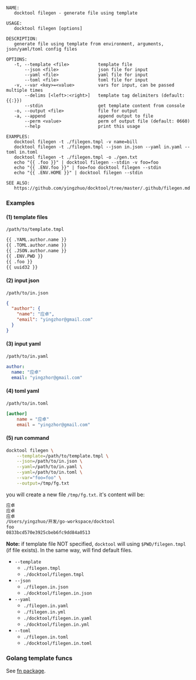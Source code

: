 
```
NAME:
   docktool filegen - generate file using template

USAGE:
   docktool filegen [options]

DESCRIPTION:
   generate file using template from environment, arguments, json/yaml/toml config files

OPTIONS:
   -t, --template <file>           template file
       --json <file>               json file for input
       --yaml <file>               yaml file for input
       --toml <file>               toml file for input
   -v, --var <key>=<value>         vars for input, can be passed multiple times
       --delims [<left>:<right>]   template tag delimiters (default: {{:}})
       --stdin                     get template content from console
   -o, --output <file>             file for output
   -a, --append                    append output to file
       --perm <value>              perm of output file (default: 0660)
       --help                      print this usage

EXAMPLES:
   docktool filegen -t ./filegen.tmpl -v name=bill
   docktool filegen -t ./filegen.tmpl --json in.json --yaml in.yaml --toml in.toml
   docktool filegen -t ./filegen.tmpl -o ./gen.txt
   echo "{{ .foo }}" | docktool filegen --stdin -v foo=foo
   echo "{{ .ENV.foo }}" | foo=foo docktool filegen --stdin
   echo "{{ .ENV.HOME }}" | docktool filegen --stdin

SEE ALSO:
   https://github.com/yingzhuo/docktool/tree/master/.github/filegen.md

```

### Examples

#### (1) template files

`/path/to/template.tmpl`

```txt
{{ .YAML.author.name }}
{{ .TOML.author.name }}
{{ .JSON.author.name }}
{{ .ENV.PWD }}
{{ .foo }}
{{ uuid32 }}
```

#### (2) input json

`/path/to/in.json`

```json
{
  "author": {
    "name": "应卓",
    "email": "yingzhor@gmail.com"
  }
}
```

#### (3) input yaml

`/path/to/in.yaml`

```yaml
author:
  name: "应卓"
  email: "yingzhor@gmail.com"
```

#### (4) toml yaml

`/path/to/in.toml`

```toml
[author]
    name = "应卓"
    email = "yingzhor@gmail.com"
```

#### (5) run command

```bash
docktool filegen \
    --template=/path/to/template.tmpl \
    --json=/path/to/in.json \
    --yaml=/path/to/in.yaml \
    --yaml=/path/to/in.toml \
    --var="foo=foo" \
    --output=/tmp/fg.txt
```

you will create a new file `/tmp/fg.txt`. it's content will be:

```txt
应卓
应卓
应卓
/Users/yingzhuo/开发/go-workspace/docktool
foo
0833bcd570e3925cbeb6fc9dd84a0513
```

**Note:** if template file NOT specified, `docktool` will using `$PWD/filegen.tmpl` (if file exists).
In the same way, will find default files.

- `--template`
    - `./filegen.tmpl`
    - `./docktool/filegen.tmpl`
- `--json`
    - `./filegen.in.json`
    - `./docktool/filegen.in.json`
- `--yaml`
    - `./filegen.in.yaml`
    - `./filegen.in.yml`
    - `./docktool/filegen.in.yaml`
    - `./docktool/filegen.in.yml`
- `--toml`
    - `./filegen.in.toml`
    - `./docktool/filegen.in.toml`

### Golang template funcs

See [fn package](https://github.com/yingzhuo/docktool/tree/master/fn).
